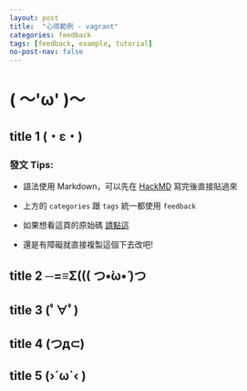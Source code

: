 ```yaml
---
layout: post
title:  "心得範例 - vagrant"
categories: feedback
tags: [feedback, example, tutorial]
no-post-nav: false
---
```


# ( ～'ω' )～

## title 1 (・ε・) 

### 發文 Tips:

- 語法使用 Markdown，可以先在 [HackMD](https://hackmd.io/) 寫完後直接貼過來

- 上方的 `categories` 跟 `tags` 統一都使用 `feedback` 

- 如果想看這頁的原始碼 [請點這](https://raw.githubusercontent.com/hellojs-tw/blog/master/_posts/2017/2017-08-23-example-vagrant.markdown)

- 還是有障礙就直接複製這個下去改吧!

## title 2 ─=≡Σ((( つ•̀ω•́ )つ
## title 3 (ﾟ∀ﾟ)
## title 4 (つд⊂)
## title 5 (›´ω`‹ )
